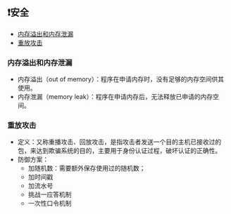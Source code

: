 ## ❗安全


  * [内存溢出和内存泄漏](#内存溢出和内存泄漏)
  * [重放攻击](#重放攻击)
  

### 内存溢出和内存泄漏
+ 内存溢出（out of memory）：程序在申请内存时，没有足够的内存空间供其使用。
+ 内存泄漏（memory leak）：程序在申请内存后，无法释放已申请的内存空间。

### 重放攻击
+ 定义：又称重播攻击、回放攻击，是指攻击者发送一个目的主机已接收过的包，来达到欺骗系统的目的，主要用于身份认证过程，破坏认证的正确性。
+ 防御方案：
  + 加随机数：需要额外保存使用过的随机数；
  + 加时间戳
  + 加流水号
  + 挑战一应答机制
  + 一次性口令机制
